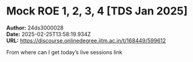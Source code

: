 # Mock ROE 1, 2, 3, 4 [TDS Jan 2025]

**Author:** 24ds3000028  
**Date:** 2025-02-25T13:58:19.934Z  
**URL:** https://discourse.onlinedegree.iitm.ac.in/t/168449/599612

From where can I get today’s live sessions link
